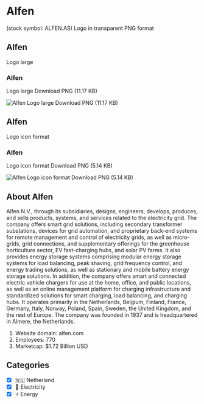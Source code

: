 # Alfen
 (stock symbol: ALFEN.AS) Logo in transparent PNG format

## Alfen
 Logo large

### Alfen
 Logo large Download PNG (11.17 KB)

![Alfen
 Logo large Download PNG (11.17 KB)](/img/orig/ALFEN.AS_BIG-a795214e.png)

## Alfen
 Logo icon format

### Alfen
 Logo icon format Download PNG (5.14 KB)

![Alfen
 Logo icon format Download PNG (5.14 KB)](/img/orig/ALFEN.AS-17a42af6.png)

## About Alfen


Alfen N.V., through its subsidiaries, designs, engineers, develops, produces, and sells products, systems, and services related to the electricity grid. The company offers smart grid solutions, including secondary transformer substations, devices for grid automation, and proprietary back-end systems for remote management and control of electricity grids, as well as micro-grids, grid connections, and supplementary offerings for the greenhouse horticulture sector, EV fast-charging hubs, and solar PV farms. It also provides energy storage systems comprising modular energy storage systems for load balancing, peak shaving, grid frequency control, and energy trading solutions, as well as stationary and mobile battery energy storage solutions. In addition, the company offers smart and connected electric vehicle chargers for use at the home, office, and public locations, as well as an online management platform for charging infrastructure and standardized solutions for smart charging, load balancing, and charging hubs. It operates primarily in the Netherlands, Belgium, Finland, France, Germany, Italy, Norway, Poland, Spain, Sweden, the United Kingdom, and the rest of Europe. The company was founded in 1937 and is headquartered in Almere, the Netherlands.

1. Website domain: alfen.com
2. Employees: 770
3. Marketcap: $1.72 Billion USD


## Categories
- [x] 🇳🇱 Netherland
- [x] 🔋 Electricity
- [x] ⚡ Energy
